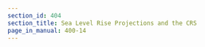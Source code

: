 ```yaml
---
section_id: 404
section_title: Sea Level Rise Projections and the CRS
page_in_manual: 400-14
---
```

